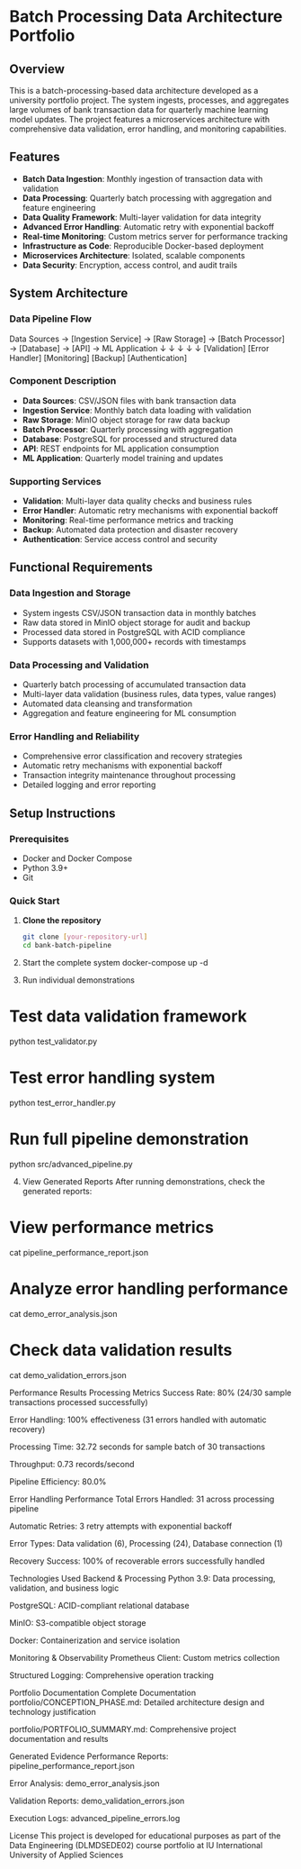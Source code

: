 # Batch Processing Data Architecture Portfolio

## Overview
This is a batch-processing-based data architecture developed as a university portfolio project. The system ingests, processes, and aggregates large volumes of bank transaction data for quarterly machine learning model updates. The project features a microservices architecture with comprehensive data validation, error handling, and monitoring capabilities.

## Features
- **Batch Data Ingestion**: Monthly ingestion of transaction data with validation
- **Data Processing**: Quarterly batch processing with aggregation and feature engineering
- **Data Quality Framework**: Multi-layer validation for data integrity
- **Advanced Error Handling**: Automatic retry with exponential backoff
- **Real-time Monitoring**: Custom metrics server for performance tracking
- **Infrastructure as Code**: Reproducible Docker-based deployment
- **Microservices Architecture**: Isolated, scalable components
- **Data Security**: Encryption, access control, and audit trails

## System Architecture

### Data Pipeline Flow

Data Sources → [Ingestion Service] → [Raw Storage] → [Batch Processor] → [Database] → [API] → ML Application
↓ ↓ ↓ ↓ ↓
[Validation] [Error Handler] [Monitoring] [Backup] [Authentication]


### Component Description
- **Data Sources**: CSV/JSON files with bank transaction data
- **Ingestion Service**: Monthly batch data loading with validation
- **Raw Storage**: MinIO object storage for raw data backup
- **Batch Processor**: Quarterly processing with aggregation
- **Database**: PostgreSQL for processed and structured data
- **API**: REST endpoints for ML application consumption
- **ML Application**: Quarterly model training and updates

### Supporting Services
- **Validation**: Multi-layer data quality checks and business rules
- **Error Handler**: Automatic retry mechanisms with exponential backoff
- **Monitoring**: Real-time performance metrics and tracking
- **Backup**: Automated data protection and disaster recovery
- **Authentication**: Service access control and security

## Functional Requirements

### Data Ingestion and Storage
- System ingests CSV/JSON transaction data in monthly batches
- Raw data stored in MinIO object storage for audit and backup
- Processed data stored in PostgreSQL with ACID compliance
- Supports datasets with 1,000,000+ records with timestamps

### Data Processing and Validation
- Quarterly batch processing of accumulated transaction data
- Multi-layer data validation (business rules, data types, value ranges)
- Automated data cleansing and transformation
- Aggregation and feature engineering for ML consumption

### Error Handling and Reliability
- Comprehensive error classification and recovery strategies
- Automatic retry mechanisms with exponential backoff
- Transaction integrity maintenance throughout processing
- Detailed logging and error reporting

## Setup Instructions

### Prerequisites
- Docker and Docker Compose
- Python 3.9+
- Git

### Quick Start
1. **Clone the repository**
   ```bash
   git clone [your-repository-url]
   cd bank-batch-pipeline

2. Start the complete system
   docker-compose up -d
   
3. Run individual demonstrations
   
# Test data validation framework
python test_validator.py

# Test error handling system
python test_error_handler.py

# Run full pipeline demonstration
python src/advanced_pipeline.py

4. View Generated Reports
After running demonstrations, check the generated reports:

# View performance metrics
cat pipeline_performance_report.json

# Analyze error handling performance  
cat demo_error_analysis.json

# Check data validation results
cat demo_validation_errors.json

Performance Results
Processing Metrics
Success Rate: 80% (24/30 sample transactions processed successfully)

Error Handling: 100% effectiveness (31 errors handled with automatic recovery)

Processing Time: 32.72 seconds for sample batch of 30 transactions

Throughput: 0.73 records/second

Pipeline Efficiency: 80.0%

Error Handling Performance
Total Errors Handled: 31 across processing pipeline

Automatic Retries: 3 retry attempts with exponential backoff

Error Types: Data validation (6), Processing (24), Database connection (1)

Recovery Success: 100% of recoverable errors successfully handled

Technologies Used
Backend & Processing
Python 3.9: Data processing, validation, and business logic

PostgreSQL: ACID-compliant relational database

MinIO: S3-compatible object storage

Docker: Containerization and service isolation

Monitoring & Observability
Prometheus Client: Custom metrics collection

Structured Logging: Comprehensive operation tracking

Portfolio Documentation
Complete Documentation
portfolio/CONCEPTION_PHASE.md: Detailed architecture design and technology justification

portfolio/PORTFOLIO_SUMMARY.md: Comprehensive project documentation and results

Generated Evidence
Performance Reports: pipeline_performance_report.json

Error Analysis: demo_error_analysis.json

Validation Reports: demo_validation_errors.json

Execution Logs: advanced_pipeline_errors.log

License
This project is developed for educational purposes as part of the Data Engineering (DLMDSEDE02) course portfolio at IU International University of Applied Sciences
